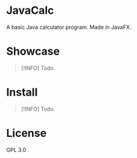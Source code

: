 # JavaCalc

A basic Java calculator program. Made in JavaFX.

# Showcase
> [!INFO]
> Todo.

# Install
> [!INFO]
> Todo.

# License
GPL 3.0